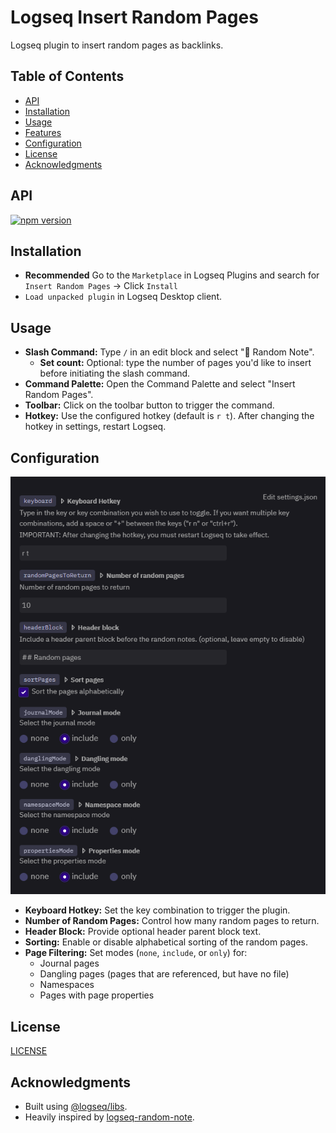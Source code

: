 # Logseq Insert Random Pages

Logseq plugin to insert random pages as backlinks.

## Table of Contents

- [API](#api)
- [Installation](#installation)
- [Usage](#usage)
- [Features](#features)
- [Configuration](#configuration)
- [License](#license)
- [Acknowledgments](#acknowledgments)

## API

[![npm version](https://badge.fury.io/js/%40logseq%2Flibs.svg)](https://badge.fury.io/js/%40logseq%2Flibs)

## Installation

- **Recommended** Go to the `Marketplace` in Logseq Plugins and search for `Insert Random Pages` → Click `Install`
- `Load unpacked plugin` in Logseq Desktop client.

## Usage

- **Slash Command:** Type `/` in an edit block and select "🎲 Random Note".
  - **Set count:** Optional: type the number of pages you'd like to insert before initiating the slash command.
- **Command Palette:** Open the Command Palette and select "Insert Random Pages".
- **Toolbar:** Click on the toolbar button to trigger the command.
- **Hotkey:** Use the configured hotkey (default is `r t`). After changing the hotkey in settings, restart Logseq.

## Configuration

![settings](images/logseq-insert-random-pages-settings.png)

- **Keyboard Hotkey:** Set the key combination to trigger the plugin.
- **Number of Random Pages:** Control how many random pages to return.
- **Header Block:** Provide optional header parent block text.
- **Sorting:** Enable or disable alphabetical sorting of the random pages.
- **Page Filtering:** Set modes (`none`, `include`, or `only`) for:
  - Journal pages
  - Dangling pages (pages that are referenced, but have no file)
  - Namespaces
  - Pages with page properties

## License

[LICENSE](LICENSE)

## Acknowledgments

- Built using [@logseq/libs](https://github.com/logseq/logseq-plugin-samples).
- Heavily inspired by [logseq-random-note](https://github.com/tankcool/logseq-random-note).
